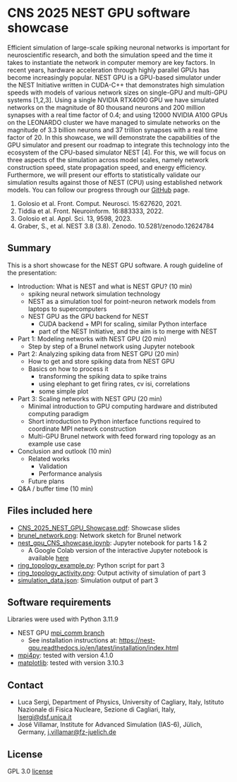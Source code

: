 # CNS 2025 NEST GPU software showcase
Efficient simulation of large-scale spiking neuronal networks is important for neuroscientific research, and both the simulation speed and the time it takes to instantiate the network in computer memory are key factors. In recent years, hardware acceleration through highly parallel GPUs has become increasingly popular. NEST GPU is a GPU-based simulator under the NEST Initiative written in CUDA-C++ that demonstrates high simulation speeds with models of various network sizes on single-GPU and multi-GPU systems [1,2,3].
Using a single NVIDIA RTX4090 GPU we have simulated networks on the magnitude of 80 thousand neurons and 200 million synapses with a real time factor of 0.4; and using 12000 NVIDIA A100 GPUs on the LEONARDO cluster we have managed to simulate networks on the magnitude of 3.3 billion neurons and 37 trillion synapses with a real time factor of 20.
In this showcase, we will demonstrate the capabilities of the GPU simulator and present our roadmap to integrate this technology into the ecosystem of the CPU-based simulator NEST [4].
For this, we will focus on three aspects of the simulation across model scales, namely network construction speed, state propagation speed, and energy efficiency.
Furthermore, we will present our efforts to statistically validate our simulation results against those of NEST (CPU) using established network models.
You can follow our progress through our [GitHub](https://github.com/nest/nest-gpu) page.

1. Golosio et al. Front. Comput. Neurosci. 15:627620, 2021.
2. Tiddia et al. Front. Neuroinform. 16:883333, 2022.
3. Golosio et al. Appl. Sci. 13, 9598, 2023.
4. Graber, S., et al. NEST 3.8 (3.8). Zenodo. 10.5281/zenodo.12624784 


## Summary
This is a short showcase for the NEST GPU software.
A rough guideline of the presentation:

* Introduction: What is NEST and what is NEST GPU? (10 min)
  * spiking neural network simulation technology
  * NEST as a simulation tool for point-neuron network models from laptops to supercomputers
  * NEST GPU as the GPU backend for NEST
    * CUDA backend + MPI for scaling, similar Python interface
    * part of the NEST Initiative, and the aim is to merge with NEST
* Part 1: Modeling networks with NEST GPU (20 min)
  * Step by step of a Brunel network using Jupyter notebook
* Part 2: Analyzing spiking data from NEST GPU (20 min)
  * How to get and store spiking data from NEST GPU
  * Basics on how to process it
    * transforming the spiking data to spike trains
    * using elephant to get firing rates, cv isi, correlations
    * some simple plot
* Part 3: Scaling networks with NEST GPU (20 min)
  * Minimal introduction to GPU computing hardware and distributed computing paradigm
  * Short introduction to Python interface functions required to coordinate MPI network construction
  * Multi-GPU Brunel network with feed forward ring topology as an example use case
* Conclusion and outlook (10 min)
  * Related works
    * Validation
    * Performance analysis
  * Future plans
* Q&A / buffer time (10 min)


## Files included here
* [CNS_2025_NEST_GPU_Showcase.pdf](CNS_2025_NEST_GPU_Showcase.pdf): Showcase slides
* [brunel_network.png](brunel_network.png): Network sketch for Brunel network
* [nest_gpu_CNS_showcase.ipynb](nest_gpu_CNS_showcase.ipynb): Jupyter notebook for parts 1 & 2
  * A Google Colab version of the interactive Jupyter notebook is available [here](https://colab.research.google.com/drive/1FNGmYn4dWMBskJBDY_2lE5yuaugIshl9?usp=sharing)
* [ring_topology_example.py](ring_topology_example.py): Python script for part 3
* [ring_topology_activity.png](ring_topology_activity.png): Output activity of simulation of part 3
* [simulation_data.json](simulation_data.json): Simulation output of part 3


## Software requirements
Libraries were used with Python 3.11.9
* NEST GPU [mpi_comm branch](https://github.com/nest/nest-gpu/tree/nest-gpu-2.0-mpi-comm)
  * See installation instructions at: https://nest-gpu.readthedocs.io/en/latest/installation/index.html
* [mpi4py](https://pypi.org/project/mpi4py/): tested with version 4.1.0
* [matplotlib](https://pypi.org/project/matplotlib/): tested with version 3.10.3


## Contact
* Luca Sergi, Department of Physics, University of Cagliary, Italy, Istituto Nazionale di Fisica Nucleare, Sezione di Cagliari, Italy, lsergi@dsf.unica.it
* José Villamar, Institute for Advanced Simulation (IAS-6), Jülich, Germany, j.villamar@fz-juelich.de


## License
GPL 3.0 [license](LICENSE)
